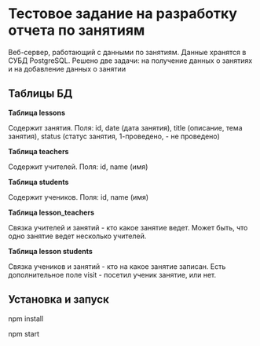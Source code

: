 # Тестовое задание на разработку отчета по занятиям
Веб-сервер, работающий с данными по занятиям. Данные хранятся в СУБД PostgreSQL. 
Решено две задачи: на получение данных о занятиях и на добавление данных о занятии

## Таблицы БД

**Таблица lessons**

Содержит занятия. Поля: id, date (дата занятия), title (описание, тема занятия), status (статус занятия, 1-проведено, - не проведено)

**Таблица teachers**

Содержит учителей. Поля: id, name (имя)

**Таблица students**

Содержит учеников. Поля: id, name (имя)

**Таблица lesson_teachers**

Связка учителей и занятий - кто какое занятие ведет. Может быть, что одно занятие ведет несколько учителей.

**Таблица lesson students**

Связка учеников и занятий - кто на какое занятие записан. Есть дополнительное поле visit - посетил ученик занятие, или нет.

## Установка и запуск

npm install

npm start